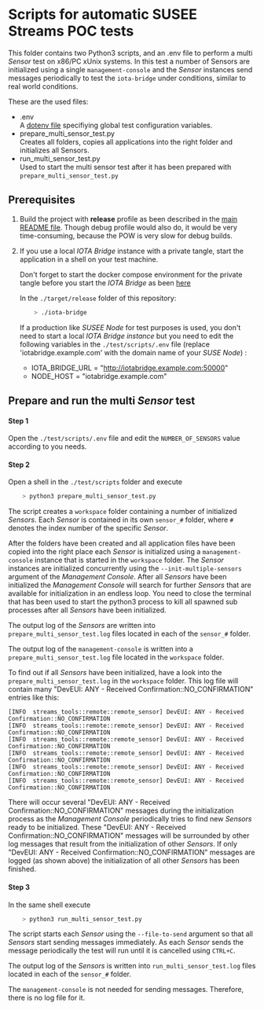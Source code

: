 # Scripts for automatic SUSEE Streams POC tests

This folder contains two Python3 scripts, and an .env file to perform a multi *Sensor* test on x86/PC
xUnix systems. In this test a number of Sensors are initialized using a single `management-console`
and the *Sensor* instances send messages periodically to test the `iota-bridge` under conditions,
similar to real world conditions.

These are the used files:
* .env<br>
  A [dotenv file](https://hexdocs.pm/dotenvy/dotenv-file-format.html) specifiying global test configuration
  variables.
* prepare_multi_sensor_test.py<br>
  Creates all folders, copies all applications into the right folder and initializes all Sensors.
* run_multi_sensor_test.py<br>
  Used to start the multi sensor test after it has been prepared with `prepare_multi_sensor_test.py`
  
## Prerequisites

1) Build the project with **release** profile as been described in the [main README file](../../README.md#for-x86pc-1).
   Though debug profile would also do, it would be very time-consuming, because the POW is very slow for debug builds.

2) If you use a local *IOTA Bridge* instance with a private tangle,
   start the application in a shell on your test machine.
   
   Don't forget to start the docker compose environment for
   the private tangle before you start the *IOTA Bridge*
   as been [here](../../susee-node/README.md#private-tangle-for-development-purposes)
   
   In the `./target/release` folder of this repository:
   ```bash
       > ./iota-bridge
   ```

   If a production like *SUSEE Node* for test purposes is used,
   you don't need to start a local *IOTA Bridge instance* but you need
   to edit the following variables in the `./test/scripts/.env` file
   (replace 'iotabridge.example.com' with the domain name of your
   *SUSE Node*) :
   * IOTA_BRIDGE_URL = "http://iotabridge.example.com:50000"
   * NODE_HOST = "iotabridge.example.com"

## Prepare and run the multi *Sensor* test

#### Step 1 
Open the `./test/scripts/.env` file and edit the `NUMBER_OF_SENSORS` value according to you needs.

#### Step 2
Open a shell in the `./test/scripts` folder and execute
```bash
    > python3 prepare_multi_sensor_test.py
```
The script creates a `workspace` folder containing a number of initialized *Sensors*.
Each *Sensor* is contained in its own `sensor_#` folder, where `#` denotes the index number
of the specific *Sensor*.
   
After the folders have been created and all application files have been copied into the right place
each *Sensor* is initialized using a `management-console` instance that is started in the `workspace` folder.
The *Sensor* instances are initialized concurrently using the `--init-multiple-sensors` argument of the
*Management Console*. After all *Sensors* have been initialized the *Management Console* will search for
further *Sensors* that are available for initialization in an endless loop. You need to close the terminal
that has been used to start the python3 process to kill all spawned sub processes after all *Sensors* have
been initialized.

The output log of the *Sensors* are written into `prepare_multi_sensor_test.log` files located in each of the
`sensor_#` folder.

The output log of the `management-console` is written into a `prepare_multi_sensor_test.log` file located in
the `workspace` folder.

To find out if all *Sensors* have been initialized, have a look into the
`prepare_multi_sensor_test.log` in the `workspace` folder. This log file will contain many
"DevEUI: ANY - Received Confirmation::NO_CONFIRMATION" entries like this:

    [INFO  streams_tools::remote::remote_sensor] DevEUI: ANY - Received Confirmation::NO_CONFIRMATION
    [INFO  streams_tools::remote::remote_sensor] DevEUI: ANY - Received Confirmation::NO_CONFIRMATION
    [INFO  streams_tools::remote::remote_sensor] DevEUI: ANY - Received Confirmation::NO_CONFIRMATION
    [INFO  streams_tools::remote::remote_sensor] DevEUI: ANY - Received Confirmation::NO_CONFIRMATION
    [INFO  streams_tools::remote::remote_sensor] DevEUI: ANY - Received Confirmation::NO_CONFIRMATION
    [INFO  streams_tools::remote::remote_sensor] DevEUI: ANY - Received Confirmation::NO_CONFIRMATION

There will occur several "DevEUI: ANY - Received Confirmation::NO_CONFIRMATION" messages during the initialization
process as the *Management Console* periodically tries to find new *Sensors* ready to be initialized. These
"DevEUI: ANY - Received Confirmation::NO_CONFIRMATION" messages will be surrounded by other log messages that result from
the initialization of other *Sensors*. If only "DevEUI: ANY - Received Confirmation::NO_CONFIRMATION" messages are logged
(as shown above) the initialization of all other *Sensors* has been finished.

#### Step 3
In the same shell execute
```bash
    > python3 run_multi_sensor_test.py
```
The script starts each *Sensor* using the `--file-to-send` argument so that all *Sensors* start sending messages
immediately. As each *Sensor* sends the message periodically the test will run until it is cancelled using `CTRL+C`.

The output log of the *Sensors* is written into `run_multi_sensor_test.log` files located in each of the
`sensor_#` folder.

The `management-console` is not needed for sending messages. Therefore, there is no log file for it.
